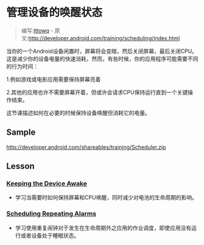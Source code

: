 # 管理设备的唤醒状态

> 编写:[lttowq](https://github.com/lttowq) - 原文:<http://developer.android.com/training/scheduling/index.html>

当你的一个Android设备闲置时，屏幕将会变暗，然后关闭屏幕，最后关闭CPU。
这是减少你的设备电量的快速消耗，然而，有些时候，你的应用程序可能需要不同的行为时间：

1.例如游戏或电影应用需要保持屏幕亮着

2.其他的应用也许不需要屏幕开着，但或许会请求CPU保持运行直到一个关键操作结束。

这节课描述如何在必要的时候保持设备唤醒但消耗它的电量。

## Sample

<http://developer.android.com/shareables/training/Scheduler.zip>

## Lesson

### [Keeping the Device Awake](wakelock.html)

* 学习当需要时如何保持屏幕和CPU唤醒，同时减少对电池的生命周期的影响。

### [Scheduling Repeating Alarms](alarms.html)

* 学习使用重复闹钟对于发生在生命周期外之应用的作业调度，即使应用没有运行或者设备处于睡眠状态。

